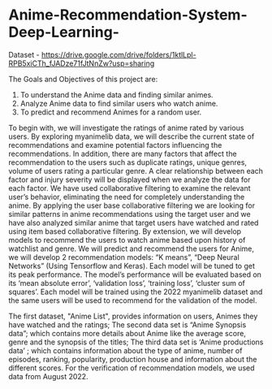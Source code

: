 # Anime-Recommendation-System-Deep-Learning-
Dataset - https://drive.google.com/drive/folders/1ktlLpl-RPB5xiCTh_fJADze71fJtNnZw?usp=sharing

The Goals and Objectives of this project are:
1.	To understand the Anime data and finding similar animes.
2.	Analyze Anime data to find similar users who watch anime.
3.	To predict and recommend Animes for a random user.

To begin with, we will investigate the ratings of anime rated by various users. By exploring myanimelib data, we will describe the current state of recommendations and examine potential factors influencing the recommendations. In addition, there are many factors that affect the recommendation to the users such as duplicate ratings, unique genres, volume of users rating a particular genre. A clear relationship between each factor and injury severity will be displayed when we analyze the data for each factor.
	We have used collaborative filtering to examine the relevant user’s behavior, eliminating the need for completely understanding the anime. By applying the user base collaborative filtering we are looking for similar patterns in anime recommendations using the target user and we have also analyzed similar anime that target users have watched and rated using item based collaborative filtering.
By extension, we will develop models to recommend the users to watch anime based upon history of watchlist and genre. We will predict and recommend the users for Anime, we will develop 2 recommendation models: “K means”, “Deep Neural Networks” (Using Tensorflow and Keras). Each model will be tuned to get its peak performance. The model’s performance will be evaluated based on its ‘mean absolute error’, ‘validation loss’, ‘training loss’, ‘cluster sum of squares’. Each model will be trained using the 2022 myanimelib dataset and the same users will be used to recommend for the validation of the model.

The first dataset, "Anime List", provides information on users, Animes they have watched and the ratings; The second data set is “Anime Synopsis data”; which contains more details about Anime like the average score, genre and the synopsis of the titles; The third data set is ‘Anime productions data’ ; which contains information about the type of anime, number of episodes, ranking, popularity, production house and information about the different scores. For the verification of recommendation models, we used data from August 2022.
